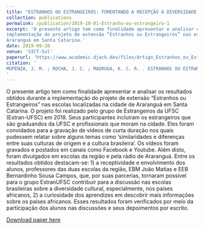 ```yaml
---
title: "ESTRANHOS OU ESTRANGEIROS: FOMENTANDO A RECEPÇÃO A DIVERSIDADE CULTURAL NAS ESCOLAS DE ARARANGUÁ."
collection: publications
permalink: /publication/2019-10-01-Estranho-ou-estrangeiro-1
excerpt: 'O presente artigo tem como finalidade apresentar e analisar os resultados obtidos durante a
implementação do projeto de extensão “Estranhos ou Estrangeiros” nas escolas localizadas na cidade de
Araranguá em Santa Catarina.'
date: 2019-09-20
venue: 'SICT-Sul'
paperurl: 'https://www.academic.djack.dev/files/Artigo_Estranhos_ou_Estrangeiros.pdf'
citation: '
MUPENZA, J. M. ; ROCHA, J. C. ; MADRUGA, K. C. R. . ESTRANHOS OU ESTRANGEIROS: FOMENTANDO A RECEPÇÃO A DIVERSIDADE CULTURAL NAS ESCOLAS DE ARARANGUÁ. In: 8º Simpósio de Integração Científica e Tecnológica do Sul Catarinense - SICT-Sul, 2019, Santa Rosa do Sul. 8º Simpósio de Integração Científica e Tecnológica do Sul Catarinense - SICT-Sul, 2019. p. 918-925.
'
---
```

O presente artigo tem como finalidade apresentar e analisar os resultados obtidos durante a
implementação do projeto de extensão “Estranhos ou Estrangeiros” nas escolas localizadas na cidade de
Araranguá em Santa Catarina. O projeto foi realizado pelo grupo de Estrangeiros da UFSC (Estran-UFSC)
em 2018. Seus participantes incluíram os estrangeiros que são graduandos da UFSC e profissionais que
moram na cidade. Eles foram convidados para a gravação de vídeos de curta duração nos quais pudessem
relatar sobre alguns temas como ‘similaridades e diferenças entre suas culturas de origem e a cultura
brasileira’. Os vídeos foram gravados e postados em canais como Facebook e Youtube. Além disto, foram
divulgados em escolas da região e pela rádio de Araranguá. Entre os resultados obtidos destacam-se: 1) a
receptividade e envolvimento dos alunos, professores das duas escolas da região, EBM João Matias e EEB
Bernardinho Sousa Campos, que, por suas parcerias, tornaram possível para o grupo EstranUFSC contribuir
para a discussão nas escolas brasileiras sobre a diversidade cultural, especialmente, nos países africanos,
2) a curiosidade dos aprendizes em descobrir mais informações sobre os países africanos. Esses resultados
foram verificados por meio da participação dos alunos nas discussões e seus depoimentos por escrito.

[Download paper here](https://www.academic.djack.dev/files/Artigo_Estranhos_ou_Estrangeiros.pdf)